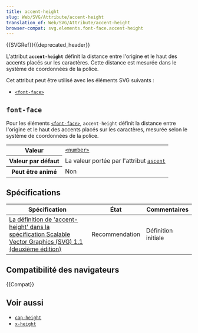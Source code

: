 ```yaml
---
title: accent-height
slug: Web/SVG/Attribute/accent-height
translation_of: Web/SVG/Attribute/accent-height
browser-compat: svg.elements.font-face.accent-height
---
```


{{SVGRef}}{{deprecated_header}}

L'attribut **`accent-height`** définit la distance entre l'origine et le haut des accents placés sur les caractères. Cette distance est mesurée dans le système de coordonnées de la police.

Cet attribut peut être utilisé avec les éléments SVG suivants&nbsp;:

- [`<font-face>`](/fr/docs/Web/SVG/Element/font-face)

## `font-face`

Pour les éléments [`<font-face>`](/fr/docs/Web/SVG/Element/font-face), `accent-height` définit la distance entre l'origine et le haut des accents placés sur les caractères, mesurée selon le système de coordonnées de la police.

<table class="properties">
  <tbody>
    <tr>
      <th scope="row">Valeur</th>
      <td>
        <a href="/fr/docs/Web/SVG/Content_type#number"><code>&lt;number&gt;</code></a>
      </td>
    </tr>
    <tr>
      <th scope="row">Valeur par défaut</th>
      <td>La valeur portée par l'attribut <a href="/fr/docs/Web/SVG/Attribute/ascent"><code>ascent</<code></a></td>
    </tr>
    <tr>
      <th scope="row">Peut être animé</th>
      <td>Non</td>
    </tr>
  </tbody>
</table>

## Spécifications

<table class="no-markdown">
  <thead>
    <tr>
      <th scope="col">Spécification</th>
      <th scope="col">État</th>
      <th scope="col">Commentaires</th>
    </tr>
  </thead>
  <tbody>
    <tr>
      <td><a href="https://www.w3.org/TR/SVG11/fonts.html#FontFaceElementAccentHeightAttribute">La définition de 'accent-height' dans la spécification Scalable Vector Graphics (SVG) 1.1 (deuxième édition)</a></td>
      <td>Recommendation</td>
      <td>Définition initiale</td>
    </tr>
  </tbody>
</table>

## Compatibilité des navigateurs

{{Compat}}

## Voir aussi

- [`cap-height`](/fr/docs/Web/SVG/Attribute/cap-height)
- [`x-height`](/fr/docs/Web/SVG/Attribute/x-height)
